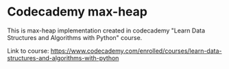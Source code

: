 # Codecademy max-heap
This is max-heap implementation created in codecademy "Learn Data Structures and Algorithms with Python" course.

Link to course: https://www.codecademy.com/enrolled/courses/learn-data-structures-and-algorithms-with-python

